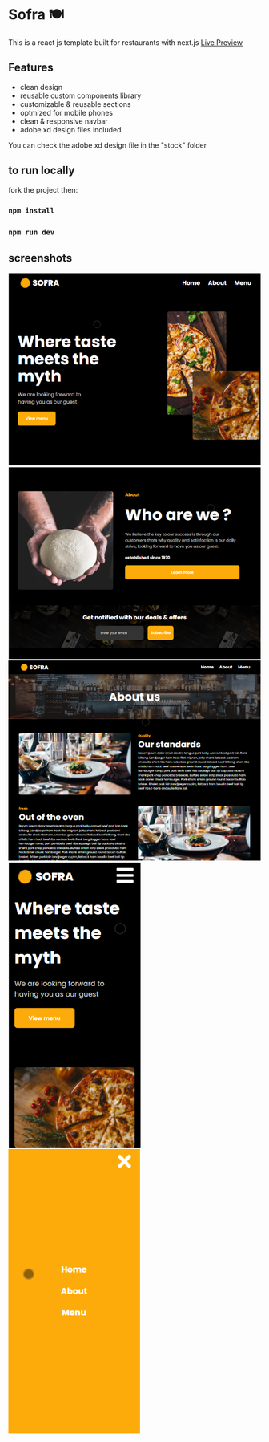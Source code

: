 # Sofra 🍽

This is a react js template built for restaurants with next.js
[Live Preview](https://optimistic-ramanujan-ced7b3.netlify.app/)

## Features
* clean design
* reusable custom components library
* customizable & reusable sections
* optmized for mobile phones
* clean & responsive navbar
* adobe xd design files included

You can check the adobe xd design file in the "stock" folder

## to run locally

fork the project then:

### `npm install`
### `npm run dev`

## screenshots

![screenshot1](./stock/screenshot1.png)
![screenshot2](./stock/screenshot2.png)
![screenshot5](./stock/screenshot5.png)
![screenshot3](./stock/screenshot3.png)
![screenshot4](./stock/screenshot4.png)
